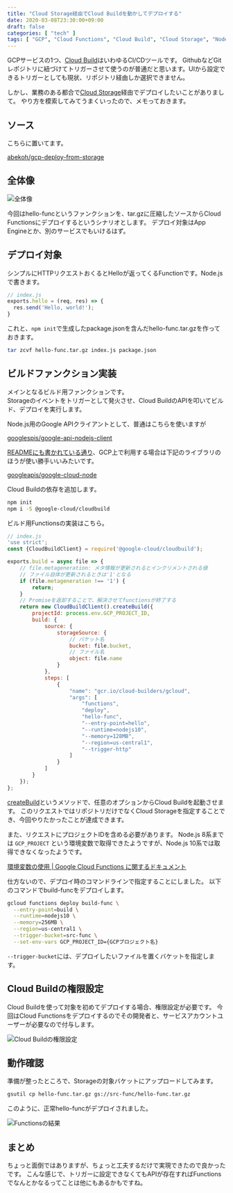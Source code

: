 ```yaml
---
title: "Cloud Storage経由でCloud Buildを動かしてデプロイする"
date: 2020-03-08T23:30:00+09:00
draft: false
categories: [ "tech" ]
tags: [ "GCP", "Cloud Functions", "Cloud Build", "Cloud Storage", "Node.js", "JavaScript" ]
---
```


GCPサービスの1つ、[Cloud Build](https://cloud.google.com/cloud-build)はいわゆるCI/CDツールです。
GithubなどGitレポジトリに紐づけてトリガーさせて使うのが普通だと思います。UIから設定できるトリガーとしても現状、リポジトリ経由しか選択できません。

しかし、業務のある都合で[Cloud Storage](https://cloud.google.com/storage)経由でデプロイしたいことがありまして。
やり方を模索してみてうまくいったので、メモっておきます。

## ソース
こちらに置いてます。

[abekoh/gcp-deploy-from-storage](https://github.com/abekoh/gcp-deploy-from-storage)

## 全体像
![全体像](/images/gcp-deploy-functions-from-storage.svg)

今回はhello-funcというファンクションを、tar.gzに圧縮したソースからCloud Functionsにデプロイするというシナリオとします。
デプロイ対象はApp Engineとか、別のサービスでもいけるはず。

## デプロイ対象
シンプルにHTTPリクエストおくるとHelloが返ってくるFunctionです。Node.jsで書きます。
```javascript
// index.js
exports.hello = (req, res) => {
  res.send('Hello, world!');
}
```
これと、`npm init`で生成したpackage.jsonを含んだhello-func.tar.gzを作っておきます。
```bash
tar zcvf hello-func.tar.gz index.js package.json
```

## ビルドファンクション実装
メインとなるビルド用ファンクションです。  
Storageのイベントをトリガーとして発火させ、Cloud BuildのAPIを叩いてビルド、デプロイを実行します。

Node.js用のGoogle APIクライアントとして、普通はこちらを使いますが

[googlespis/google-api-nodejs-client](https://github.com/googleapis/google-api-nodejs-client)

[READMEにも書かれている通り](https://github.com/googleapis/google-api-nodejs-client#working-with-google-cloud-platform-apis)、GCP上で利用する場合は下記のライブラリのほうが使い勝手いいみたいです。

[googleapis/google-cloud-node](https://github.com/googleapis/google-cloud-node)

Cloud Buildの依存を追加します。

```bash
npm init
npm i -S @google-cloud/cloudbuild
```

ビルド用Functionsの実装はこちら。
```javascript
// index.js
'use strict';
const {CloudBuildClient} = require('@google-cloud/cloudbuild');

exports.build = async file => {
    // file.metageneration: メタ情報が更新されるとインクリメントされる値
    // ファイル自体が更新されるときは'1'となる
    if (file.metageneration !== '1') {
        return;
    }
    // Promiseを返却することで、解決させてfunctionsが終了する
    return new CloudBuildClient().createBuild({
        projectId: process.env.GCP_PROJECT_ID,
        build: {
            source: {
                storageSource: {
                    // バケット名
                    bucket: file.bucket,
                    // ファイル名
                    object: file.name
                }
            },
            steps: [
                {
                    "name": "gcr.io/cloud-builders/gcloud",
                    "args": [
                        "functions",
                        "deploy",
                        "hello-func",
                        "--entry-point=hello",
                        "--runtime=nodejs10",
                        "--memory=128MB",
                        "--region=us-central1",
                        "--trigger-http"
                    ]
                }
            ]
        }
    });
};
```

[createBuild](https://googleapis.dev/nodejs/cloudbuild/latest/v1.CloudBuildClient.html#createBuild)というメソッドで、任意のオプションからCloud Buildを起動させます。
このリクエストではリポジトリだけでなくCloud Storageを指定することでき、今回やりたかったことが達成できます。

また、リクエストにプロジェクトIDを含める必要があります。
Node.js 8系までは `GCP_PROJECT` という環境変数で取得できたようですが、Node.js 10系では取得できなくなったようです。

[環境変数の使用 | Google Cloud Functions に関するドキュメント](https://cloud.google.com/functions/docs/env-var#environment_variables_set_automatically)

仕方ないので、デプロイ時のコマンドラインで指定することにしました。
以下のコマンドでbuild-funcをデプロイします。

```bash
gcloud functions deploy build-func \
  --entry-point=build \
  --runtime=nodejs10 \
  --memory=256MB \
  --region=us-central1 \
  --trigger-bucket=src-func \
  --set-env-vars GCP_PROJECT_ID={GCPプロジェクト名}
```

`--trigger-bucket`には、デプロイしたいファイルを置くバケットを指定します。

## Cloud Buildの権限設定
Cloud Buildを使って対象を初めてデプロイする場合、権限設定が必要です。
今回はCloud Functionsをデプロイするのでその開発者と、サービスアカウントユーザーが必要なので付与します。

![Cloud Buildの権限設定](/images/cloud-build-settings.png)

## 動作確認
準備が整ったところで、Storageの対象バケットにアップロードしてみます。

```bash
gsutil cp hello-func.tar.gz gs://src-func/hello-func.tar.gz
```

このように、正常hello-funcがデプロイされました。

![Functionsの結果](/images/result-hello-func.png)

## まとめ
ちょっと面倒ではありますが、ちょっと工夫するだけで実現できたので良かったです。
こんな感じで、トリガーに設定できなくてもAPIが存在すればFunctionsでなんとかなるってことは他にもあるかもですね。
